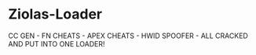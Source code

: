 # Ziolas-Loader
CC GEN - FN CHEATS - APEX CHEATS - HWID SPOOFER - ALL CRACKED AND PUT INTO ONE LOADER!
